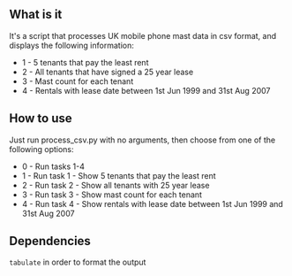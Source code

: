 ## What is it
It's a script that processes UK mobile phone mast data in csv format, and displays the following information:
  * 1 - 5 tenants that pay the least rent
  * 2 - All tenants that have signed a 25 year lease
  * 3 - Mast count for each tenant
  * 4 - Rentals with lease date between 1st Jun 1999 and 31st Aug 2007

## How to use
Just run process_csv.py with no arguments, then choose from one of the following options:
  * 0 - Run tasks 1-4
  * 1 - Run task 1 - Show 5 tenants that pay the least rent
  * 2 - Run task 2 - Show all tenants with 25 year lease
  * 3 - Run task 3 - Show mast count for each tenant
  * 4 - Run task 4 - Show rentals with lease date between 1st Jun 1999 and 31st Aug 2007

## Dependencies
`tabulate` in order to format the output
